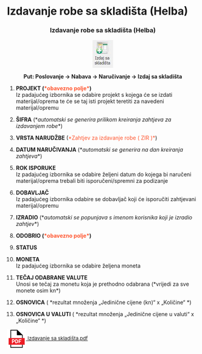 # Izdavanje robe sa skladišta (Helba)

### <p align=center>**Izdavanje robe sa skladišta (Helba)**

<img src="../images/izdavanjeRobeSaSkladista.png"
    alt="Izdavanje robe sa skladišta"
    style="display: block;
            margin-left: auto;
            margin-right: auto;" 
/>

**<p align=center>Put: Poslovanje → Nabava → Naručivanje → Izdaj sa skladišta**  

1. **PROJEKT  (<span style="color: #ff5630">\*obavezno polje\*</span>)**     
    Iz padajućeg izbornika se odabire projekt s kojega će se izdati materijal/oprema te će se taj isti projekt teretiti za navedeni materijal/opremu

2. **ŠIFRA** (\**automatski se generira prilikom kreiranja zahtjeva za izdavanjem robe**)  

3. **VRSTA NARUDŽBE** (<span style="color: #ff5630">\*Zahtjev za izdavanje robe ( ZIR )\*</span>)     

4. **DATUM NARUČIVANJA** (\**automatski se generira na dan kreiranja zahtjeva**)

5. **ROK ISPORUKE**     
    Iz padajućeg izbornika se odabire željeni datum do kojega bi naručeni materijal/oprema trebali biti isporučeni/spremni za podizanje

6. **DOBAVLJAČ**     
    Iz padajućeg izbornika odabire se dobavljač koji će isporučiti zahtjevani materijal/opremu

7. **IZRADIO** (\**automatski se popunjava s imenom korisnika koji je izradio zahtjev**)

8. **ODOBRIO  (<span style="color: #ff5630">\*obavezno polje\*</span>)**   

9. **STATUS**   

10. **MONETA**  
    Iz padajućeg izbornika se odabire željena moneta

11. **TEČAJ ODABRANE VALUTE**  
    Unosi se tečaj za monetu koja je prethodno odabrana (\*vrijedi za sve monete osim kn*)

12. **OSNOVICA** ( \*rezultat množenja „Jedinične cijene (kn)“ x „Količine“ *)


13. **OSNOVICA U VALUTI** ( \*rezultat množenja „Jedinične cijene u valuti“ x „Količine“ *)

<a href="../documents/Izdavanje sa skladišta.pdf" target="_blank">
    <img src="../images/pdf.png" alt="Download link Izdavanje sa skladišta.pdf" style="width:50px;height:50px;vertical-align:middle">
    <font size="2">Izdavanje sa skladišta.pdf</font>
</a>


<br></br><br></br>